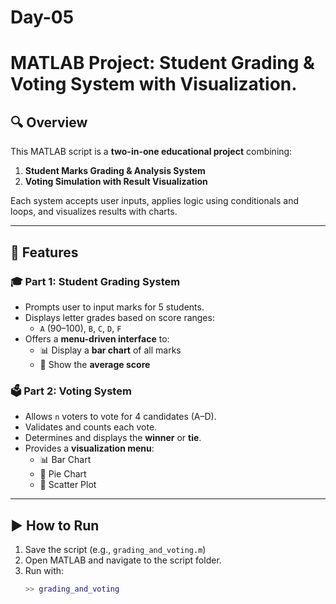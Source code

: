 # Day-05

# MATLAB Project: Student Grading & Voting System with Visualization.

## 🔍 Overview

This MATLAB script is a **two-in-one educational project** combining:

1. **Student Marks Grading & Analysis System**
2. **Voting Simulation with Result Visualization**

Each system accepts user inputs, applies logic using conditionals and loops, and visualizes results with charts.

---

## 📘 Features

### 🎓 Part 1: Student Grading System

- Prompts user to input marks for 5 students.
- Displays letter grades based on score ranges:
  - `A` (90–100), `B`, `C`, `D`, `F`
- Offers a **menu-driven interface** to:
  - 📊 Display a **bar chart** of all marks
  - 🧮 Show the **average score**

### 🗳️ Part 2: Voting System

- Allows `n` voters to vote for 4 candidates (A–D).
- Validates and counts each vote.
- Determines and displays the **winner** or **tie**.
- Provides a **visualization menu**:
  - 📊 Bar Chart
  - 🥧 Pie Chart
  - 🔵 Scatter Plot

---

## ▶️ How to Run

1. Save the script (e.g., `grading_and_voting.m`)
2. Open MATLAB and navigate to the script folder.
3. Run with:
   ```matlab
   >> grading_and_voting

